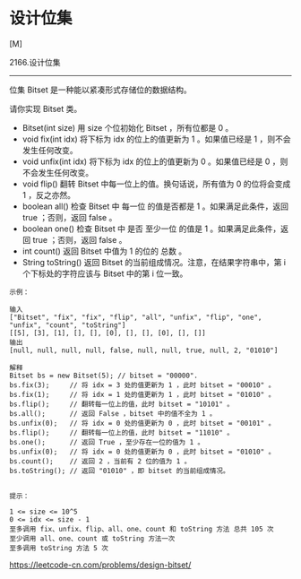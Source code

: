 # 设计位集

[M]

2166.设计位集

---

位集 Bitset 是一种能以紧凑形式存储位的数据结构。

请你实现 Bitset 类。

- Bitset(int size) 用 size 个位初始化 Bitset ，所有位都是 0 。
- void fix(int idx) 将下标为 idx 的位上的值更新为 1 。如果值已经是 1 ，则不会发生任何改变。
- void unfix(int idx) 将下标为 idx 的位上的值更新为 0 。如果值已经是 0 ，则不会发生任何改变。
- void flip() 翻转 Bitset 中每一位上的值。换句话说，所有值为 0 的位将会变成 1 ，反之亦然。
- boolean all() 检查 Bitset 中 每一位 的值是否都是 1 。如果满足此条件，返回 true ；否则，返回 false 。
- boolean one() 检查 Bitset 中 是否 至少一位 的值是 1 。如果满足此条件，返回 true ；否则，返回 false 。
- int count() 返回 Bitset 中值为 1 的位的 总数 。
- String toString() 返回 Bitset 的当前组成情况。注意，在结果字符串中，第 i 个下标处的字符应该与 Bitset 中的第 i 位一致。
 
```
示例：

输入
["Bitset", "fix", "fix", "flip", "all", "unfix", "flip", "one", "unfix", "count", "toString"]
[[5], [3], [1], [], [], [0], [], [], [0], [], []]
输出
[null, null, null, null, false, null, null, true, null, 2, "01010"]

解释
Bitset bs = new Bitset(5); // bitset = "00000".
bs.fix(3);     // 将 idx = 3 处的值更新为 1 ，此时 bitset = "00010" 。
bs.fix(1);     // 将 idx = 1 处的值更新为 1 ，此时 bitset = "01010" 。
bs.flip();     // 翻转每一位上的值，此时 bitset = "10101" 。
bs.all();      // 返回 False ，bitset 中的值不全为 1 。
bs.unfix(0);   // 将 idx = 0 处的值更新为 0 ，此时 bitset = "00101" 。
bs.flip();     // 翻转每一位上的值，此时 bitset = "11010" 。
bs.one();      // 返回 True ，至少存在一位的值为 1 。
bs.unfix(0);   // 将 idx = 0 处的值更新为 0 ，此时 bitset = "01010" 。
bs.count();    // 返回 2 ，当前有 2 位的值为 1 。
bs.toString(); // 返回 "01010" ，即 bitset 的当前组成情况。
 

提示：

1 <= size <= 10^5
0 <= idx <= size - 1
至多调用 fix、unfix、flip、all、one、count 和 toString 方法 总共 105 次
至少调用 all、one、count 或 toString 方法一次
至多调用 toString 方法 5 次
```

https://leetcode-cn.com/problems/design-bitset/